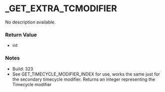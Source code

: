 # _GET_EXTRA_TCMODIFIER

No description available.

### Return Value
* int

### Notes
* Build: 323
* See GET_TIMECYCLE_MODIFIER_INDEX for use, works the same just for the secondary timecycle modifier.
Returns an integer representing the Timecycle modifier

